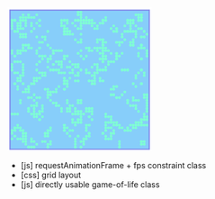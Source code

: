 
<img src="cover.png" width="256">

 - [js] requestAnimationFrame + fps constraint class
 - [css] grid layout
 - [js] directly usable game-of-life class

